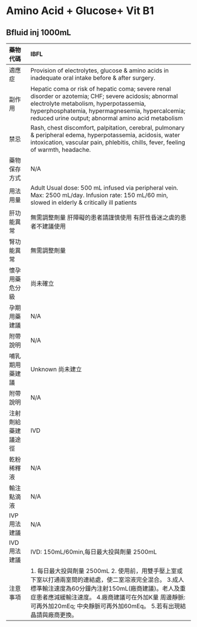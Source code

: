 # Amino Acid + Glucose+ Vit B1

## Bfluid inj 1000mL

| 藥物代碼           | IBFL                                                                                                                                                                                                                                                                                  |
|:-------------------|:--------------------------------------------------------------------------------------------------------------------------------------------------------------------------------------------------------------------------------------------------------------------------------------|
| 適應症             | Provision of electrolytes, glucose & amino acids in inadequate oral intake before & after surgery.                                                                                                                                                                                    |
| 副作用             | Hepatic coma or risk of hepatic coma; severe renal disorder or azotemia; CHF; severe acidosis; abnormal electrolyte metabolism, hyperpotassemia, hyperphosphatemia, hypermagnesemia, hypercalcemia; reduced urine output; abnormal amino acid metabolism                              |
| 禁忌               | Rash, chest discomfort, palpitation, cerebral, pulmonary & peripheral edema, hyperpotassemia, acidosis, water intoxication, vascular pain, phlebitis, chills, fever, feeling of warmth, headache.                                                                                     |
| 藥物保存方式       | N/A                                                                                                                                                                                                                                                                                   |
| 用法用量           | Adult Usual dose: 500 mL infused via peripheral vein. Max: 2500 mL/day. Infusion rate: 150 mL/60 min, slowed in elderly & critically ill patients                                                                                                                                     |
| 肝功能異常         | 無需調整劑量  肝障礙的患者請謹慎使用 有肝性昏迷之虞的患者不建議使用                                                                                                                                                                                                                   |
| 腎功能異常         | 無需調整劑量                                                                                                                                                                                                                                                                          |
| 懷孕用藥危分級     | 尚未確立                                                                                                                                                                                                                                                                              |
| 孕期用藥建議       | N/A                                                                                                                                                                                                                                                                                   |
| 附帶說明           | N/A                                                                                                                                                                                                                                                                                   |
| 哺乳期用藥建議     | Unknown 尚未建立                                                                                                                                                                                                                                                                      |
| 附帶說明           | N/A                                                                                                                                                                                                                                                                                   |
| 注射劑給藥建議途徑 | IVD                                                                                                                                                                                                                                                                                   |
| 乾粉稀釋液         | N/A                                                                                                                                                                                                                                                                                   |
| 輸注點滴液         | N/A                                                                                                                                                                                                                                                                                   |
| IVP 用法建議       | N/A                                                                                                                                                                                                                                                                                   |
| IVD 用法建議       | IVD: 150mL/60min,每日最大投與劑量 2500mL                                                                                                                                                                                                                                              |
| 注意事項           | 1. 每日最大投與劑量 2500mL 2. 使用前，用雙手壓上室或下室以打通兩室間的連結處，使二室溶液完全混合。 3.成人標準輸注速度為60分鐘內注射150mL(廠商建議)。老人及重症患者應減緩輸注速度。 4.廠商建議可在外加K量 周邊靜脈:可再外加20mEq; 中央靜脈可再外加60mEq。 5.若有出現結晶請與廠商更換。 |

